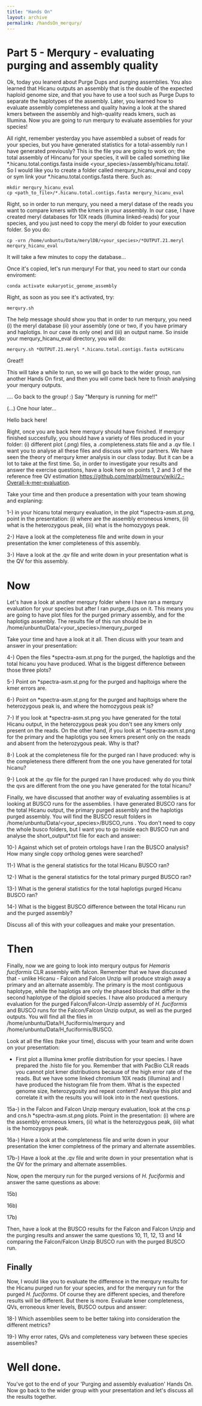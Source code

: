 ```yaml
---
title: "Hands On"
layout: archive
permalink: /handsOn_merqury/
---  
```


# Part 5 - Merqury - evaluating purging and assembly quality

Ok, today you leanerd about Purge Dups and purging assemblies. You also learned that Hicanu outputs an assembly that is the double of the expected haploid genome size, and that you have to use a tool such as Purge Dups to separate the haplotypes of the assembly. Later, you learned how to evaluate assembly completeness and quality having a look at the shared kmers between the assembly and high-quality reads kmers, such as Illumina. Now you are going to run merqury to evaluate assemblies for your species!

All right, remember yesterday you have assembled a subset of reads for your species, but you have generated statistics for a total-assembly run I have generated previously? This is the file you are going to work on; the total assembly of Hincanu for your species, it will be called something like \*\.hicanu.total.contigs.fasta inside <your_species>/assembly/hicanu.total/. So I would like you to create a folder called merqury_hicanu_eval and copy or sym link your \*\.hicanu.total.contigs.fasta there. Such as:

```console  
mkdir merqury_hicanu_eval
cp <path_to_file>/*.hicanu.total.contigs.fasta merqury_hicanu_eval

```  

Right, so in order to run merqury, you need a meryl datase of the reads you want to compare kmers with the kmers in your assembly. In our case, I have created meryl databases for 10X reads (illumina linked-reads) for your species, and you just need to copy the meryl db folder to your execution folder. So you do:

```console  
cp -vrn /home/unbuntu/Data/merylDB/<your_species>/*OUTPUT.21.meryl merqury_hicanu_eval
```  

It will take a few minutes to copy the database...

Once it's copied, let's run merqury! For that, you need to start our conda enviroment:

```console  
conda activate eukaryotic_genome_assembly
```  

Right, as soon as you see it's activated, try:

```console  
merqury.sh
```  

The help message should show you that in order to run merqury, you need (i) the meryl database (ii) your assembly (one or two, if you have primary and haplotigs. In our case its only one) and (iii) an output name. So inside your merqury_hicanu_eval directory, you will do:

```console  
merqury.sh *OUTPUT.21.meryl *.hicanu.total.contigs.fasta outHicanu
```  

Great!!

This will take a while to run, so we will go back to the wider group, run another Hands On first, and then you will come back here to finish analysing your merqury outputs.

.... Go back to the group! :) Say "Merqury is running for me!!"

(...) One hour later...

Hello back here!


Right, once you are back here merqury should have finished. If merqury finished succesfully, you should have a variety of files produced in your folder: (i) different plot (.png) files, a <outname>.completeness.stats file and a <outputname>.qv file. I want you to analyse all these files and discuss with your partners. We have seen the theory of merqury kmer analysis in our class today. But it can be a lot to take at the first time. So, in order to investigate your results and answer the exercise questions, have a look here on points 1, 2 and 3 of the reference free QV estimation https://github.com/marbl/merqury/wiki/2.-Overall-k-mer-evaluation.
  
  
Take your time and then produce a presentation with your team showing and explaning: 
 
 
1-) in your hicanu total merqury evaluation, in the plot \*\spectra-asm.st.png, point in the presentation: (i) where are the assembly erroneous kmers, (ii) what is the heterozygous peak, (iii) what is the homozygoys peak.

2-) Have a look at the completeness file and write down in your presentation the kmer completeness of this assembly. 

3-) Have a look at the .qv file and write down in your presentation what is the QV for this assembly.

# Now

Let's have a look at another merqury folder where I have ran a merqury evaluation for your species but after I ran purge_dups on it. This means you are going to have plot files for the purged primary assembly, and for the haplotigs assembly. The results file of this run should be in /home/unbuntu/Data/<your_species>/merqury_purged

Take your time and have a look at it all. Then dicuss with your team and answer in your presentation:

4-) Open the files \*spectra-asm.st.png for the purged, the haplotigs and the total hicanu you have produced. What is the biggest difference between those three plots?

5-) Point on \*spectra-asm.st.png for the purged and hapltoigs where the kmer errors are.

6-) Point on \*spectra-asm.st.png for the purged and hapltoigs where the heterozygous peak is, and where the homozygous peak is?

7-) If you look at \*spectra-asm.st.png you have generated for the total Hicanu output, in the heterozygous peak you don't see any kmers only present on the reads. On the other hand, if you look at \*\spectra-asm.st.png for the primary and the haplotigs you see kmers present only on the reads and absent from the heterozygous peak. Why is that?

8-) Look at the completeness file for the purged ran I have produced: why is the completeness there different from the one you have generated for total hicanu?

9-) Look at the .qv file for the purged ran I have produced: why do you think the qvs are different from the one you have generated for the total hicanu?

Finally, we have discussed that another way of evaluating assemblies is at looking at BUSCO runs for the assemblies. I have generated BUSCO rans for the total Hicanu output, the primary purged assembly and the haplotigs purged assembly. You will find the BUSCO result folders in /home/unbuntu/Data/<your_species>/BUSCO_runs . You don't need to copy the whole busco folders, but I want you to go inside each BUSCO run and analyse the short_output*.txt file for each and answer:

10-) Against which set of protein ortologs have I ran the BUSCO analysis? How many single copy ortholog genes were searched?

11-) What is the general statistics for the total Hicanu BUSCO ran?

12-) What is the general statistics for the total primary purged BUSCO ran?

13-) What is the general statistics for the total haplotigs purged Hicanu BUSCO ran?

14-) What is the biggest BUSCO difference between the total Hicanu run and the purged assembly?

Discuss all of this with your colleagues and make your presentation.

# Then

Finally, now we are going to look into merqury outpus for *Hemaris fuciformis* CLR assembly with falcon. Remember that we have discussed that - unlike Hicanu - Falcon and Falcon Unzip will produce straigh away a primary and an alternate assembly. The primary is the most contiguous haplotype, while the haplotigs are only the phased blocks that differ in the second haplotype of the diploid species. I have also produced a merqury evaluation for the purged Falcon/Falcon-Unzip assembly of *H. fuciformis* and BUSCO runs for the Falcon/Falcon Unzip output, as well as the purged outputs. You will find all the files in /home/unbuntu/Data/H_fuciformis/merqury and /home/unbuntu/Data/H_fuciformis/BUSCO.

Look at all the files (take your time), discuss with your team and write down on your presentation:

- First plot a Illumina kmer profile distribution for your species. I have prepared the .histo file for you. Remember that with PacBio CLR reads you cannot plot kmer distributions because of the high error rate of the reads. But we have some linked chromium 10X reads (illumina) and I have produced the histogram file from them. What is the expected genome size, heterozygosity and repeat content? Analyse this plot and correlate it with the results you will look into in the next questions.

15a-) in the Falcon and Falcon Unzip merqury evaluation, look at the cns.p and cns.h \*spectra-asm.st.png plots. Point in the presentation: (i) where are the assembly erroneous kmers, (ii) what is the heterozygous peak, (iii) what is the homozygoys peak.

16a-) Have a look at the completeness file and write down in your presentation the kmer completness of the primary and alternate assemblies.

17b-) Have a look at the .qv file and write down in your presentation what is the QV for the primary and alternate assemblies.

Now, open the merqury run for the purged versions of *H. fuciformis* and answer the same questions as above:

15b)

16b)

17b)

Then, have a look at the BUSCO results for the Falcon and Falcon Unzip and the purging results and answer the same questions 10, 11, 12, 13 and 14 comparing the Falcon/Falcon Unzip BUSCO run with the purged BUSCO run.

## Finally

Now, I would like you to evaluate the difference in the merqury results for the Hicanu purged run for your species, and for the merqury run for the purged *H. fuciforms*. Of course they are different species, and therefore results will be different. But there is more. Evaluate kmer completeness, QVs, erroneous kmer levels, BUSCO outpus and answer:

18-) Which assemblies seem to be better taking into consideration the different metrics?

19-) Why error rates, QVs and completeness vary between these species assemblies?


# Well done.

You've got to the end of your 'Purging and assembly evaluation' Hands On. Now go back to the wider group with your presentation and let's discuss all the results together. 



